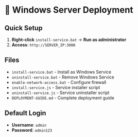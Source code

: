 # 🚀 Windows Server Deployment

## Quick Setup
1. **Right-click** `install-service.bat` → **Run as administrator**
2. **Access**: `http://SERVER_IP:3000`

## Files
- `install-service.bat` - Install as Windows Service
- `uninstall-service.bat` - Remove Windows Service  
- `enable-network-access.bat` - Configure firewall
- `install-service.js` - Service installer script
- `uninstall-service.js` - Service uninstaller script
- `DEPLOYMENT-GUIDE.md` - Complete deployment guide

## Default Login
- **Username**: `admin`
- **Password**: `admin123`